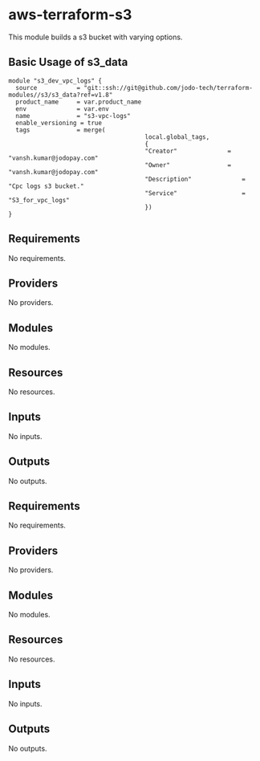 # aws-terraform-s3

This module builds a s3 bucket with varying options.  

## Basic Usage of s3_data

```HCL
module "s3_dev_vpc_logs" {
  source           = "git::ssh://git@github.com/jodo-tech/terraform-modules//s3/s3_data?ref=v1.8" 
  product_name     = var.product_name
  env              = var.env
  name             = "s3-vpc-logs"
  enable_versioning = true
  tags             = merge(
                                      local.global_tags,
                                      {
                                      "Creator"      		 = "vansh.kumar@jodopay.com"
                                      "Owner"		         = "vansh.kumar@jodopay.com"
                                      "Description"              = "Cpc logs s3 bucket."
                                      "Service"                  = "S3_for_vpc_logs"                                                                          
                                      })
}
```
## Requirements

No requirements.

## Providers

No providers.

## Modules

No modules.

## Resources

No resources.

## Inputs

No inputs.

## Outputs

No outputs.

<!-- BEGIN_TF_DOCS -->
## Requirements

No requirements.

## Providers

No providers.

## Modules

No modules.

## Resources

No resources.

## Inputs

No inputs.

## Outputs

No outputs.
<!-- END_TF_DOCS -->
